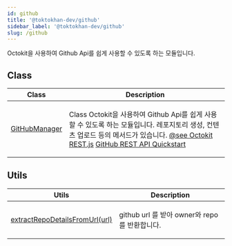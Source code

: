 ```yaml
---
id: github
title: '@toktokhan-dev/github'
sidebar_label: '@toktokhan-dev/github'
slug: /github
---
```


Octokit을 사용하여 Github Api를 쉽게 사용할 수 있도록 하는 모듈입니다.

## Class

<table>
<thead>
<tr>
<th>Class</th>
<th>Description</th>
</tr>
</thead>
<tbody>
<tr><td>

[GitHubManager](./github.githubmanager)

</td>

<td>

Class Octokit을 사용하여 Github Api를 쉽게 사용할 수 있도록 하는 모듈입니다. 레포지토리 생성, 컨텐츠 업로드 등의 메서드가 있습니다. [@see Octokit REST.js](https://octokit.github.io/rest.js/) [GitHub REST API Quickstart](https://docs.github.com/en/rest/quickstart)

</td></tr>
</tbody>
</table>

## Utils

<table>
<thead>
<tr>
<th>Utils</th>
<th>Description</th>
</tr>
</thead>
<tbody>
<tr><td>

[extractRepoDetailsFromUrl(url)](./github.extractrepodetailsfromurl)

</td>

<td>

github url 를 받아 owner와 repo를 반환합니다.

</td></tr>
</tbody>
</table>
